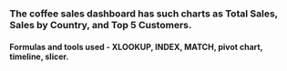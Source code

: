 ### The coffee sales dashboard has such charts as Total Sales, Sales by Country, and Top 5 Customers.

#### Formulas and tools used - XLOOKUP, INDEX, MATCH, pivot chart, timeline, slicer.
